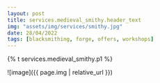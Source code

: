 ```yaml
---
layout: post
title: services.medieval_smithy.header_text
img: "assets/img/services/smithy.jpg"
date: 28/04/2022
tags: [blacksmithing, forge, offers, workshops]
---
```


<p>{% t services.medieval_smithy.p1 %}</p>


![image]({{ page.img | relative_url }})